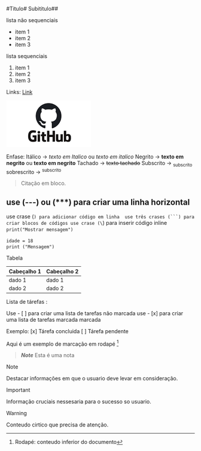 #Titulo#
Subititulo##

lista não sequenciais

- item 1
- item 2
- item 3

lista sequenciais

1. item 1
2. item 2
3. item 3

Links:
[Link](https://github.com/BrunoHWM/UC10_Documento/edit/main/README.md)

![imagem](https://github.com/BrunoHWM/UC10_Documento/blob/main/patoazul.png)


Enfase:
Itálico -> *texto em Italico* ou _texto em italico_
Negrito -> **texto em negrito** ou __texto em negrito__
Tachado -> ~~texto tachado~~
Subscrito -> <sub> subscrito </sub>
sobrescrito -> <sup> subscrito </sup>


> Citação em bloco.


use (---) ou (***)
para criar uma linha horizontal 
---



use crase (`) para adicionar código em linha 
use três crases (```) para criar blocos de códigos
use crase (\`) para inserir código inline
`print("Mostrar mensagem")`

```
idade = 18
print ("Mensagem")

```



Tabela

| Cabeçalho 1 | Cabeçalho 2 |
|------------ |------------ |
| dado 1      | dado 1      |
| dado 2      | dado 2      |


Lista de tárefas :

Use - [ ] para criar uma lista de tarefas não marcada 
use - [x] para criar uma lista de tarefas marcada marcada 

Exemplo:
[x] Tárefa concluida
[ ] Tárefa pendente

Aqui é um exemplo de marcação em rodapé [^1]
[^1]: Rodapé: conteudo inferior do documento



> ***Note***
>Esta é uma nota


>[!NOTE]
>Destacar informações em que o usuario deve levar em consideração.

>[!IMPORTANt]
>Informação cruciais nessesaria para o sucesso so usuario.


>[!WARNING]
>Conteudo cirtico que precisa de atenção.








